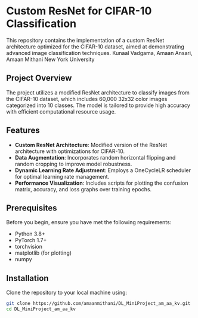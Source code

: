 # Custom ResNet for CIFAR-10 Classification

This repository contains the implementation of a custom ResNet architecture optimized for the CIFAR-10 dataset, aimed at demonstrating advanced image classification techniques.
Kunaal Vadgama, Amaan Ansari, Amaan Mithani
New York University

## Project Overview

The project utilizes a modified ResNet architecture to classify images from the CIFAR-10 dataset, which includes 60,000 32x32 color images categorized into 10 classes. The model is tailored to provide high accuracy with efficient computational resource usage.

## Features

- **Custom ResNet Architecture**: Modified version of the ResNet architecture with optimizations for CIFAR-10.
- **Data Augmentation**: Incorporates random horizontal flipping and random cropping to improve model robustness.
- **Dynamic Learning Rate Adjustment**: Employs a OneCycleLR scheduler for optimal learning rate management.
- **Performance Visualization**: Includes scripts for plotting the confusion matrix, accuracy, and loss graphs over training epochs.

## Prerequisites

Before you begin, ensure you have met the following requirements:
- Python 3.8+
- PyTorch 1.7+
- torchvision
- matplotlib (for plotting)
- numpy

## Installation

Clone the repository to your local machine using:

```bash
git clone https://github.com/amaanmithani/DL_MiniProject_am_aa_kv.git
cd DL_MiniProject_am_aa_kv


